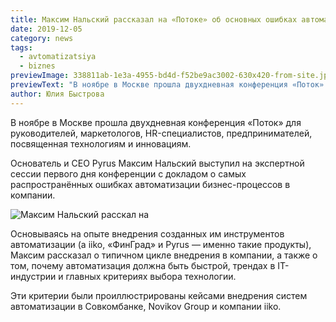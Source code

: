 ```yaml
---
title: Максим Нальский рассказал на «Потоке» об основных ошибках автоматизации
date: 2019-12-05
category: news
tags:
  - avtomatizatsiya
  - biznes
previewImage: 338811ab-1e3a-4955-bd4d-f52be9ac3002-630x420-from-site.jpg
previewText: "В ноябре в Москве прошла двухдневная конференция «Поток» для руководителей, маркетологов, HR-специалистов, предпринимателей, посвященная технологиям и инновациям."
author: Юлия Быстрова
---
```

В ноябре в Москве прошла двухдневная конференция «Поток» для руководителей, маркетологов, HR-специалистов, предпринимателей, посвященная технологиям и инновациям.

Основатель и CEO Pyrus Максим Нальский выступил на экспертной сессии первого дня конференции с докладом о самых распространённых ошибках автоматизации бизнес-процессов в компании.

![Максим Нальский расскал на ](4dab162d-9e3e-4bc0-83d9-33e2231aa226.webp)

Основываясь на опыте внедрения созданных им инструментов автоматизации (а iiko, «ФинГрад» и Pyrus — именно такие продукты), Максим рассказал о типичном цикле внедрения в компании, а также о том, почему автоматизация должна быть быстрой, трендах в IT-индустрии и главных критериях выбора технологии.

Эти критерии были проиллюстрированы кейсами внедрения систем автоматизации в Cовкомбанке, Novikov Group и компании iiko.